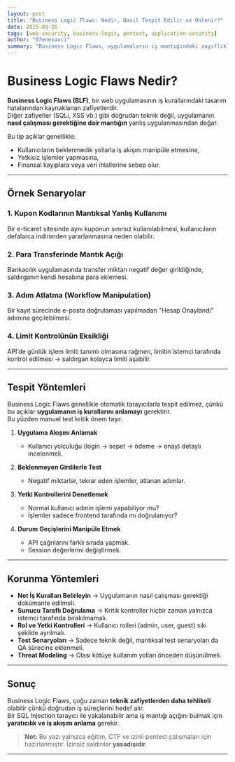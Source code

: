 ```yaml
---
layout: post
title: "Business Logic Flaws: Nedir, Nasıl Tespit Edilir ve Önlenir?"
date: 2025-09-26
tags: [web-security, business-logic, pentest, application-security]
author: "07enesavci"
summary: "Business Logic Flaws, uygulamaların iş mantığındaki zayıflıklardan kaynaklanan güvenlik açıklarıdır. Bu yazıda tanım, örnekler, tespit yöntemleri ve korunma yollarını inceliyoruz."
---
```


# Business Logic Flaws Nedir?

**Business Logic Flaws (BLF)**, bir web uygulamasının iş kurallarındaki tasarım hatalarından kaynaklanan zafiyetlerdir.  
Diğer zafiyetler (SQLi, XSS vb.) gibi doğrudan teknik değil, uygulamanın **nasıl çalışması gerektiğine dair mantığın** yanlış uygulanmasından doğar.  

Bu tip açıklar genellikle:
- Kullanıcıların beklenmedik yollarla iş akışını manipüle etmesine,
- Yetkisiz işlemler yapmasına,
- Finansal kayıplara veya veri ihlallerine
sebep olur.

---

## Örnek Senaryolar

### 1. Kupon Kodlarının Mantıksal Yanlış Kullanımı
Bir e-ticaret sitesinde aynı kuponun sınırsız kullanılabilmesi, kullanıcıların defalarca indirimden yararlanmasına neden olabilir.

### 2. Para Transferinde Mantık Açığı
Bankacılık uygulamasında transfer miktarı negatif değer girildiğinde, saldırganın kendi hesabına para eklemesi.

### 3. Adım Atlatma (Workflow Manipulation)
Bir kayıt sürecinde e-posta doğrulaması yapılmadan "Hesap Onaylandı" adımına geçilebilmesi.

### 4. Limit Kontrolünün Eksikliği
API’de günlük işlem limiti tanımlı olmasına rağmen, limitin istemci tarafında kontrol edilmesi → saldırgan kolayca limiti aşabilir.

---

## Tespit Yöntemleri

Business Logic Flaws genellikle otomatik tarayıcılarla tespit edilmez, çünkü bu açıklar **uygulamanın iş kurallarını anlamayı** gerektirir.  
Bu yüzden manuel test kritik önem taşır.

1. **Uygulama Akışını Anlamak**  
   - Kullanıcı yolculuğu (login → sepet → ödeme → onay) detaylı incelenmeli.
   
2. **Beklenmeyen Girdilerle Test**  
   - Negatif miktarlar, tekrar eden işlemler, atlanan adımlar.

3. **Yetki Kontrollerini Denetlemek**  
   - Normal kullanıcı admin işlemi yapabiliyor mu?
   - İşlemler sadece frontend tarafında mı doğrulanıyor?

4. **Durum Geçişlerini Manipüle Etmek**  
   - API çağrılarını farklı sırada yapmak.
   - Session değerlerini değiştirmek.

---

## Korunma Yöntemleri

- **Net İş Kuralları Belirleyin** → Uygulamanın nasıl çalışması gerektiği dokümante edilmeli.  
- **Sunucu Taraflı Doğrulama** → Kritik kontroller hiçbir zaman yalnızca istemci tarafında bırakılmamalı.  
- **Rol ve Yetki Kontrolleri** → Kullanıcı rolleri (admin, user, guest) sıkı şekilde ayrılmalı.  
- **Test Senaryoları** → Sadece teknik değil, mantıksal test senaryoları da QA sürecine eklenmeli.  
- **Threat Modeling** → Olası kötüye kullanım yolları önceden düşünülmeli.  

---

## Sonuç

Business Logic Flaws, çoğu zaman **teknik zafiyetlerden daha tehlikeli** olabilir çünkü doğrudan iş süreçlerini hedef alır.  
Bir SQL Injection tarayıcı ile yakalanabilir ama iş mantığı açığını bulmak için **yaratıcılık ve iş akışını anlama** gerekir.  

> **Not:** Bu yazı yalnızca eğitim, CTF ve izinli pentest çalışmaları için hazırlanmıştır. İzinsiz saldırılar **yasadışıdır**.

---
